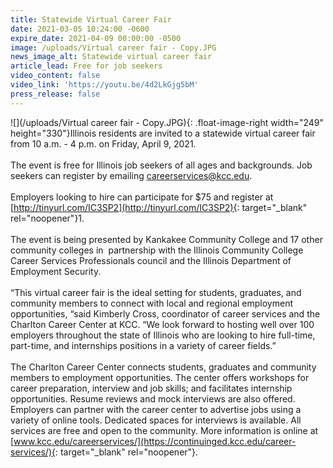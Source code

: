 ```yaml
---
title: Statewide Virtual Career Fair
date: 2021-03-05 10:24:00 -0600
expire_date: 2021-04-09 00:00:00 -0500
image: /uploads/Virtual career fair - Copy.JPG
news_image_alt: Statewide virtual career fair
article_lead: Free for job seekers
video_content: false
video_link: 'https://youtu.be/4d2LkGjg5bM'
press_release: false
---
```

![](/uploads/Virtual career fair - Copy.JPG){: .float-image-right width="249" height="330"}Illinois residents are invited to a statewide virtual career fair from 10 a.m. - 4 p.m. on Friday, April 9, 2021.&nbsp;<br><br>The event is free for Illinois job seekers of all ages and backgrounds. Job seekers can register by emailing [careerservices@kcc.edu](mailto:careerservices@kcc.edu).<br><br>Employers looking to hire can participate for $75 and register at [http://tinyurl.com/IC3SP2](http://tinyurl.com/IC3SP2){: target="_blank" rel="noopener"}1\.<br><br>The event is being presented by Kankakee Community College and 17 other community colleges in &nbsp;partnership with the Illinois Community College Career Services Professionals council and the Illinois Department of Employment Security.&nbsp;<br><br>“This virtual career fair is the ideal setting for students, graduates, and community members to connect with local and regional employment opportunities, “said Kimberly Cross, coordinator of career services and the Charlton Career Center at KCC. “We look forward to hosting well over 100 employers throughout the state of Illinois who are looking to hire full-time, part-time, and internships positions in a variety of career fields.” &nbsp;<br><br>The Charlton Career Center connects students, graduates and community members to employment opportunities. The center offers workshops for career preparation, interview and job skills; and facilitates internship opportunities. Resume reviews and mock interviews are also offered. Employers can partner with the career center to advertise jobs using a variety of online tools. Dedicated spaces for interviews is available. All services are free and open to the community. More information is online at [www.kcc.edu/careerservices/](https://continuinged.kcc.edu/career-services/){: target="_blank" rel="noopener"}.
